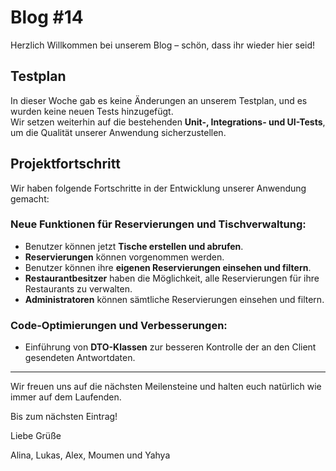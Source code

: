 # Blog #14

Herzlich Willkommen bei unserem Blog – schön, dass ihr wieder hier seid!

## Testplan

In dieser Woche gab es keine Änderungen an unserem Testplan, und es wurden keine neuen Tests hinzugefügt.  
Wir setzen weiterhin auf die bestehenden **Unit-, Integrations- und UI-Tests**, um die Qualität unserer Anwendung sicherzustellen.

##  Projektfortschritt

Wir haben folgende Fortschritte in der Entwicklung unserer Anwendung gemacht:

### Neue Funktionen für Reservierungen und Tischverwaltung:

- Benutzer können jetzt **Tische erstellen und abrufen**.
- **Reservierungen** können vorgenommen werden.
- Benutzer können ihre **eigenen Reservierungen einsehen und filtern**.
- **Restaurantbesitzer** haben die Möglichkeit, alle Reservierungen für ihre Restaurants zu verwalten.
- **Administratoren** können sämtliche Reservierungen einsehen und filtern.

### Code-Optimierungen und Verbesserungen:

- Einführung von **DTO-Klassen** zur besseren Kontrolle der an den Client gesendeten Antwortdaten.
---

Wir freuen uns auf die nächsten Meilensteine und halten euch natürlich wie immer auf dem Laufenden.

Bis zum nächsten Eintrag!

Liebe Grüße

Alina, Lukas, Alex, Moumen und Yahya
